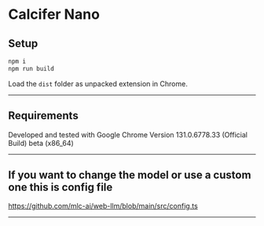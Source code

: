 # Calcifer Nano

## Setup

```bash
npm i
npm run build
```

Load the `dist` folder as unpacked extension in Chrome.


---
## Requirements

Developed and tested with Google Chrome
Version 131.0.6778.33 (Official Build) beta (x86_64)

---

## If you want to change the model or use a custom one this is config file 

 https://github.com/mlc-ai/web-llm/blob/main/src/config.ts

 ---